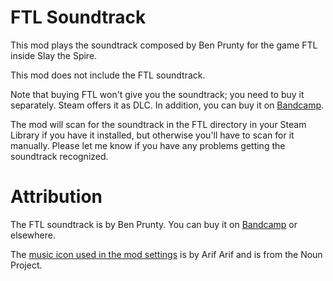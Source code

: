 # FTL Soundtrack

This mod plays the soundtrack composed by Ben Prunty for the game FTL inside Slay the Spire.

This mod does not include the FTL soundtrack.

Note that buying FTL won't give you the soundtrack; you need to buy it
separately. Steam offers it as DLC. In addition, you can buy it on
[Bandcamp](https://benprunty.bandcamp.com/album/ftl).

The mod will scan for the soundtrack in the FTL directory in your Steam Library
if you have it installed, but otherwise you'll have to scan for it
manually. Please let me know if you have any problems getting the soundtrack
recognized.

# Attribution

The FTL soundtrack is by Ben Prunty. You can buy it on [Bandcamp](https://benprunty.bandcamp.com/album/ftl) or elsewhere.

The [music icon used in the mod settings](https://thenounproject.com/search/?q=music&i=2491933#) is by Arif Arif and is from the Noun Project.
